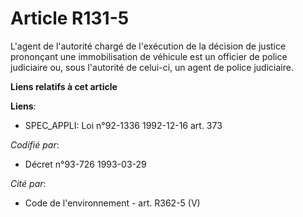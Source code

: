 # Article R131-5

L'agent de l'autorité chargé de l'exécution de la décision de justice prononçant une immobilisation de véhicule est un
officier de police judiciaire ou, sous l'autorité de celui-ci, un agent de police judiciaire.

**Liens relatifs à cet article**

**Liens**:

  - SPEC_APPLI: Loi n°92-1336 1992-12-16 art. 373

_Codifié par_:

  - Décret n°93-726 1993-03-29

_Cité par_:

  - Code de l'environnement - art. R362-5 (V)
